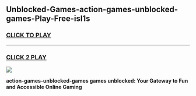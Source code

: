 
## Unblocked-Games-action-games-unblocked-games-Play-Free-isl1s
<h3>
<a href="https://premium76.site?title=action-games-unblocked-games&ref=20A">CLICK TO PLAY</a></h3>
<hr>

<h3>
<a href="https://premium76.site?title=action-games-unblocked-games&ref=20A">CLICK 2 PLAY</a>
  
</h3>

<a href="https://premium76.site?title=action-games-unblocked-games&ref=20A"><img src="https://clearcache.store/games.png"></a>


**action-games-unblocked-games games unblocked: Your Gateway to Fun and Accessible Online Gaming**
